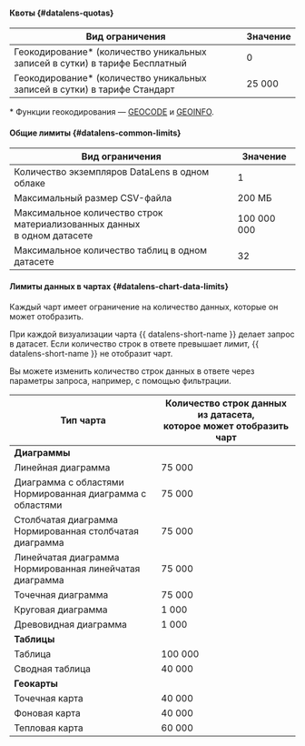 
#### Квоты {#datalens-quotas}

Вид ограничения | Значение
----- | -----
Геокодирование* (количество уникальных записей в сутки) в тарифе Бесплатный | 0
Геокодирование* (количество уникальных записей в сутки) в тарифе Стандарт | 25 000

\* Функции геокодирования — [GEOCODE](../../datalens/function-ref/GEOCODE.md) и [GEOINFO](../../datalens/function-ref/GEOINFO.md).

#### Общие лимиты {#datalens-common-limits}


Вид ограничения | Значение
----- | -----
Количество экземпляров DataLens в одном облаке | 1
Максимальный размер CSV-файла | 200 МБ
Максимальное количество строк материализованных данных<br>в одном датасете | 100 000 000
Максимальное количество таблиц в одном датасете | 32


#### Лимиты данных в чартах {#datalens-chart-data-limits}

Каждый чарт имеет ограничение на количество данных, которые он может отобразить.

При каждой визуализации чарта {{ datalens-short-name }} делает запрос в датасет.
Если количество строк в ответе превышает лимит, {{ datalens-short-name }} не отобразит чарт. 

Вы можете изменить количество строк данных в ответе через параметры запроса, например, с помощью фильтрации.

Тип чарта | Количество строк данных из датасета,<br/>которое может отобразить чарт
----- | -----
**Диаграммы** |
Линейная диаграмма | 75 000
Диаграмма с областями<br/>Нормированная диаграмма с областями | 75 000
Столбчатая диаграмма<br/>Нормированная столбчатая диаграмма | 75 000
Линейчатая диаграмма<br/>Нормированная линейчатая диаграмма | 75 000
Точечная диаграмма | 75 000
Круговая диаграмма | 1 000
Древовидная диаграмма | 1 000
**Таблицы** |
Таблица | 100 000
Сводная таблица | 40 000 
**Геокарты** | 
Точечная карта | 40 000
Фоновая карта | 40 000
Тепловая карта | 60 000

